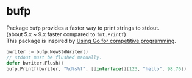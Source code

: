 # bufp

Package `bufp` provides a faster way to print strings to stdout.   
(about 5.x ~ 9.x faster compared to `fmt.Printf`)   
This package is inspired by [Using Go for competitive programming](http://byrd.im/competitive-go/).

```go
bwriter := bufp.NewStdWriter()
// stdout must be flushed manually.
defer bwriter.Flush()
bufp.Printf(bwriter, "%d%s%f", []interface{}{123, "hello", 98.76})
```
